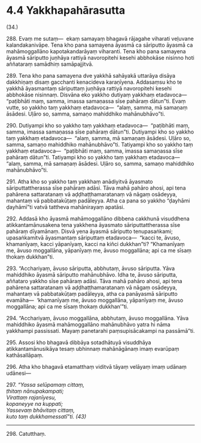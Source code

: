 # 4.4 Yakkhapahārasutta

(34.)

288\. Evaṃ me sutaṃ—  ekaṃ samayaṃ bhagavā rājagahe viharati veḷuvane kalandakanivāpe. Tena kho pana samayena āyasmā ca sāriputto āyasmā ca mahāmoggallāno kapotakandarāyaṃ viharanti. Tena kho pana samayena āyasmā sāriputto juṇhāya rattiyā navoropitehi kesehi abbhokāse nisinno hoti aññataraṃ samādhiṃ samāpajjitvā.

289\. Tena kho pana samayena dve yakkhā sahāyakā uttarāya disāya dakkhiṇaṃ disaṃ gacchanti kenacideva karaṇīyena. Addasaṃsu kho te yakkhā āyasmantaṃ sāriputtaṃ juṇhāya rattiyā navoropitehi kesehi abbhokāse nisinnaṃ. Disvāna eko yakkho dutiyaṃ yakkhaṃ etadavoca—  “paṭibhāti maṃ, samma, imassa samaṇassa sīse pahāraṃ dātun”ti. Evaṃ vutte, so yakkho taṃ yakkhaṃ etadavoca—  “alaṃ, samma, mā samaṇaṃ āsādesi. Uḷāro so, samma, samaṇo mahiddhiko mahānubhāvo”ti.

290\. Dutiyampi kho so yakkho taṃ yakkhaṃ etadavoca—  “paṭibhāti maṃ, samma, imassa samaṇassa sīse pahāraṃ dātun”ti. Dutiyampi kho so yakkho taṃ yakkhaṃ etadavoca—  “alaṃ, samma, mā samaṇaṃ āsādesi. Uḷāro so, samma, samaṇo mahiddhiko mahānubhāvo”ti. Tatiyampi kho so yakkho taṃ yakkhaṃ etadavoca—  “paṭibhāti maṃ, samma, imassa samaṇassa sīse pahāraṃ dātun”ti. Tatiyampi kho so yakkho taṃ yakkhaṃ etadavoca—  “alaṃ, samma, mā samaṇaṃ āsādesi. Uḷāro so, samma, samaṇo mahiddhiko mahānubhāvo”ti.

291\. Atha kho so yakkho taṃ yakkhaṃ anādiyitvā āyasmato sāriputtattherassa sīse pahāraṃ adāsi. Tāva mahā pahāro ahosi, api tena pahārena sattaratanaṃ vā aḍḍhaṭṭhamaratanaṃ vā nāgaṃ osādeyya, mahantaṃ vā pabbatakūṭaṃ padāleyya. Atha ca pana so yakkho “ḍayhāmi ḍayhāmī”ti vatvā tattheva mahānirayaṃ apatāsi.

292\. Addasā kho āyasmā mahāmoggallāno dibbena cakkhunā visuddhena atikkantamānusakena tena yakkhena āyasmato sāriputtattherassa sīse pahāraṃ dīyamānaṃ. Disvā yena āyasmā sāriputto tenupasaṅkami; upasaṅkamitvā āyasmantaṃ sāriputtaṃ etadavoca—  “kacci te, āvuso, khamanīyaṃ, kacci yāpanīyaṃ, kacci na kiñci dukkhan”ti? “Khamanīyaṃ me, āvuso moggallāna, yāpanīyaṃ me, āvuso moggallāna; api ca me sīsaṃ thokaṃ dukkhan”ti.

293\. “Acchariyaṃ, āvuso sāriputta, abbhutaṃ, āvuso sāriputta. Yāva mahiddhiko āyasmā sāriputto mahānubhāvo. Idha te, āvuso sāriputta, aññataro yakkho sīse pahāraṃ adāsi. Tāva mahā pahāro ahosi, api tena pahārena sattaratanaṃ vā aḍḍhaṭṭhamaratanaṃ vā nāgaṃ osādeyya, mahantaṃ vā pabbatakūṭaṃ padāleyya, atha ca panāyasmā sāriputto evamāha—  ‘khamanīyaṃ me, āvuso moggallāna, yāpanīyaṃ me, āvuso moggallāna; api ca me sīsaṃ thokaṃ dukkhan’”ti.

294\. “Acchariyaṃ, āvuso moggallāna, abbhutaṃ, āvuso moggallāna. Yāva mahiddhiko āyasmā mahāmoggallāno mahānubhāvo yatra hi nāma yakkhampi passissati. Mayaṃ panetarahi paṃsupisācakampi na passāmā”ti.

295\. Assosi kho bhagavā dibbāya sotadhātuyā visuddhāya atikkantamānusikāya tesaṃ ubhinnaṃ mahānāgānaṃ imaṃ evarūpaṃ kathāsallāpaṃ.

296\. Atha kho bhagavā etamatthaṃ viditvā tāyaṃ velāyaṃ imaṃ udānaṃ udānesi—

297\. _“Yassa selūpamaṃ cittaṃ,_  
_ṭhitaṃ nānupakampati;_  
_Virattaṃ rajanīyesu,_  
_kopaneyye na kuppati;_  
_Yassevaṃ bhāvitaṃ cittaṃ,_  
_kuto taṃ dukkhamessatī”ti. (43)_  

---

298\. Catutthaṃ.
